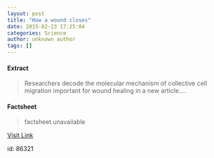 ```yaml
---
layout: post
title: "How a wound closes"
date: 2015-02-23 17:25:04
categories: Science
author: unknown author
tags: []
---
```



#### Extract
>Researchers decode the molecular mechanism of collective cell migration important for wound healing in a new article....

#### Factsheet
>factsheet unavailable

[Visit Link](http://feeds.sciencedaily.com/~r/sciencedaily/~3/k-IHAxxXPhE/150223122504.htm)

id:   86321
